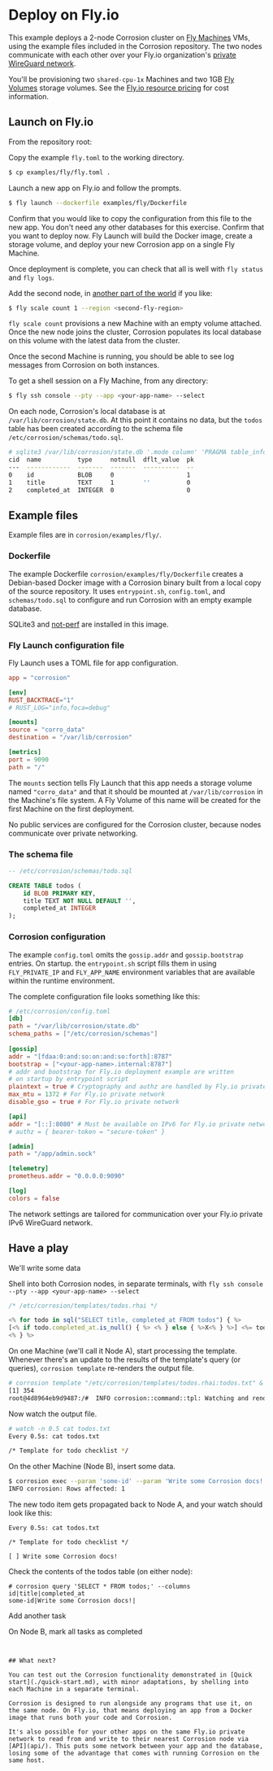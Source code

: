 # Deploy on Fly.io

This example deploys a 2-node Corrosion cluster on [Fly Machines](https://fly.io/docs/machines/) VMs, using the example files included in the Corrosion repository. The two nodes communicate with each other over your Fly.io organization's [private WireGuard network](https://fly.io/docs/reference/private-networking/).

You'll be provisioning two `shared-cpu-1x` Machines and two 1GB [Fly Volumes](https://fly.io/docs/reference/volumes/) storage volumes. See the [Fly.io resource pricing](https://fly.io/pricing/) for cost information.

## Launch on Fly.io

From the repository root:

Copy the example `fly.toml` to the working directory.

```bash
$ cp examples/fly/fly.toml .
```

Launch a new app on Fly.io and follow the prompts.

```bash
$ fly launch --dockerfile examples/fly/Dockerfile
```

Confirm that you would like to copy the configuration from this file to the new app. You don't need any other databases for this exercise.
Confirm that you want to deploy now. Fly Launch will build the Docker image, create a storage volume, and deploy your new Corrosion app on a single Fly Machine.

Once deployment is complete, you can check that all is well with `fly status` and `fly logs`. 

Add the second node, in [another part of the world](https://fly.io/docs/reference/regions/) if you like:

```bash
$ fly scale count 1 --region <second-fly-region>
```

`fly scale count` provisions a new Machine with an empty volume attached. Once the new node joins the cluster, Corrosion populates its local database on this volume with the latest data from the cluster.

Once the second Machine is running, you should be able to see log messages from Corrosion on both instances.

To get a shell session on a Fly Machine, from any directory: 

```bash
$ fly ssh console --pty --app <your-app-name> --select
```

On each node, Corrosion's local database is at `/var/lib/corrosion/state.db`. At this point it contains no data, but the `todos` table has been created according to the schema file `/etc/corrosion/schemas/todo.sql`.

```bash
# sqlite3 /var/lib/corrosion/state.db '.mode column' 'PRAGMA table_info(todos);'
cid  name          type     notnull  dflt_value  pk
---  ------------  -------  -------  ----------  --
0    id            BLOB     0                    1 
1    title         TEXT     1        ''          0 
2    completed_at  INTEGER  0                    0 
```

## Example files

Example files are in `corrosion/examples/fly/`.

### Dockerfile

The example Dockerfile `corrosion/examples/fly/Dockerfile` creates a Debian-based Docker image with a Corrosion binary built from a local copy of the source repository. It uses `entrypoint.sh`, `config.toml`, and `schemas/todo.sql` to configure and run Corrosion with an empty example database.

SQLite3 and [not-perf](https://github.com/koute/not-perf) are installed in this image. 

### Fly Launch configuration file

Fly Launch uses a TOML file for app configuration.

```toml
app = "corrosion"

[env]
RUST_BACKTRACE="1"
# RUST_LOG="info,foca=debug"

[mounts]
source = "corro_data"
destination = "/var/lib/corrosion"

[metrics]
port = 9090
path = "/"
```

The `mounts` section tells Fly Launch that this app needs a storage volume named `"corro_data"` and that it should be mounted at `/var/lib/corrosion` in the Machine's file system. A Fly Volume of this name will be created for the first Machine on the first deployment.

No public services are configured for the Corrosion cluster, because nodes communicate over private networking.

### The schema file

```sql
-- /etc/corrosion/schemas/todo.sql

CREATE TABLE todos (
    id BLOB PRIMARY KEY,
    title TEXT NOT NULL DEFAULT '',
    completed_at INTEGER
);
```

### Corrosion configuration

The example `config.toml` omits the `gossip.addr` and `gossip.bootstrap` entries. On startup. the `entrypoint.sh` script fills them in using `FLY_PRIVATE_IP` and `FLY_APP_NAME` environment variables that are available within the runtime environment.

The complete configuration file looks something like this:

```toml
# /etc/corrosion/config.toml
[db]
path = "/var/lib/corrosion/state.db"
schema_paths = ["/etc/corrosion/schemas"]
    
[gossip]
addr = "[fdaa:0:and:so:on:and:so:forth]:8787"
bootstrap = ["<your-app-name>.internal:8787"]
# addr and bootstrap for Fly.io deployment example are written 
# on startup by entrypoint script
plaintext = true # Cryptography and authz are handled by Fly.io private networking
max_mtu = 1372 # For Fly.io private network
disable_gso = true # For Fly.io private network

[api]
addr = "[::]:8080" # Must be available on IPv6 for Fly.io private network
# authz = { bearer-token = "secure-token" }

[admin]
path = "/app/admin.sock"

[telemetry]
prometheus.addr = "0.0.0.0:9090"

[log]
colors = false
```

The network settings are tailored for communication over your Fly.io private IPv6 WireGuard network.




## Have a play

We'll write some data 

Shell into both Corrosion nodes, in separate terminals, with `fly ssh console --pty --app <your-app-name> --select`


```js
/* /etc/corrosion/templates/todos.rhai */

<% for todo in sql("SELECT title, completed_at FROM todos") { %>
[<% if todo.completed_at.is_null() { %> <% } else { %>X<% } %>] <%= todo.title %>
<% } %>
```

On one Machine (we'll call it Node A), start processing the template. Whenever there's an update to the results of the template's query (or queries), `corrosion template` re-renders the output file.

```bash
# corrosion template "/etc/corrosion/templates/todos.rhai:todos.txt" &
[1] 354
root@4d8964eb9d9487:/#  INFO corrosion::command::tpl: Watching and rendering /etc/corrosion/templates/todos.rhai to todos.txt
```

Now watch the output file.

```bash
# watch -n 0.5 cat todos.txt
Every 0.5s: cat todos.txt

/* Template for todo checklist */
```


On the other Machine (Node B), insert some data.

```bash
$ corrosion exec --param 'some-id' --param 'Write some Corrosion docs!' 'INSERT INTO todos (id, title) VALUES (?, ?)'
INFO corrosion: Rows affected: 1
```

The new todo item gets propagated back to Node A, and your watch should look like this:

```
Every 0.5s: cat todos.txt

/* Template for todo checklist */

[ ] Write some Corrosion docs!
```

Check the contents of the todos table (on either node):

```
# corrosion query 'SELECT * FROM todos;' --columns
id|title|completed_at
some-id|Write some Corrosion docs!|
```

Add another task

On Node B, mark all tasks as completed



```


## What next?

You can test out the Corrosion functionality demonstrated in [Quick start](./quick-start.md), with minor adaptations, by shelling into each Machine in a separate terminal.

Corrosion is designed to run alongside any programs that use it, on the same node. On Fly.io, that means deploying an app from a Docker image that runs both your code and Corrosion.

It's also possible for your other apps on the same Fly.io private network to read from and write to their nearest Corrosion node via [API](api/). This puts some network between your app and the database, losing some of the advantage that comes with running Corrosion on the same host.

